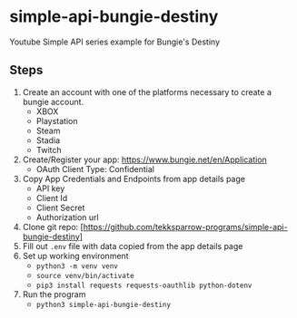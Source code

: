 # simple-api-bungie-destiny
Youtube Simple API series example for Bungie's Destiny

## Steps
1. Create an account with one of the platforms necessary to create a bungie account.
    * XBOX
    * Playstation
    * Steam
    * Stadia
    * Twitch
1. Create/Register your app: https://www.bungie.net/en/Application
    * OAuth Client Type: Confidential
1. Copy App Credentials and Endpoints from app details page
    * API key
    * Client Id
    * Client Secret
    * Authorization url
1. Clone git repo: [https://github.com/tekksparrow-programs/simple-api-bungie-destiny]
1. Fill out `.env` file with data copied from the app details page
1. Set up working environment
    * `python3 -m venv venv`
    * `source venv/bin/activate`
    * `pip3 install requests requests-oauthlib python-dotenv`
1. Run the program
    * `python3 simple-api-bungie-destiny`
